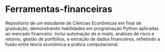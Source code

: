 # Ferramentas-financeiras
Repositório de um estudante de Ciências Econômicas em final de graduação, demonstrando habilidades em programação Python aplicadas ao mercado financeiro. Inclui automação de e-mails, análises de risco e retorno, gestão de portfólios, e extração de dados financeiros, refletindo a fusão entre teoria econômica e prática computacional.
